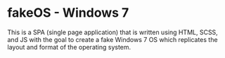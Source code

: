 # fakeOS - Windows 7

This is a SPA (single page application) that is written using HTML, SCSS, and JS with the goal to create a fake Windows 7 OS which replicates the layout and format of the operating system.